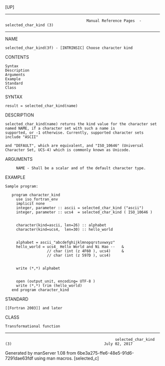 [UP]

-----------------------------------------------------------------------------------------------------------------------------------
                                         Manual Reference Pages  - selected_char_kind (3)
-----------------------------------------------------------------------------------------------------------------------------------
                                                                 
NAME

    selected_char_kind(3f) - [INTRINSIC] Choose character kind

CONTENTS

    Syntax
    Description
    Arguments
    Example
    Standard
    Class

SYNTAX

    result = selected_char_kind(name)

DESCRIPTION

    selected_char_kind(name) returns the kind value for the character set named NAME, if a character set with such a name is
    supported, or -1 otherwise. Currently, supported character sets include "ASCII"

    and "DEFAULT", which are equivalent, and "ISO_10646" (Universal Character Set, UCS-4) which is commonly known as Unicode.

ARGUMENTS

         NAME - Shall be a scalar and of the default character type.

EXAMPLE

    Sample program:

       program character_kind
         use iso_fortran_env
         implicit none
         integer, parameter :: ascii = selected_char_kind ("ascii")
         integer, parameter :: ucs4  = selected_char_kind ( ISO_10646 )


         character(kind=ascii, len=26) :: alphabet
         character(kind=ucs4,  len=30) :: hello_world


         alphabet = ascii_"abcdefghijklmnopqrstuvwxyz"
         hello_world = ucs4_ Hello World and Ni Hao --   &
                       // char (int (z 4F60 ), ucs4)     &
                       // char (int (z 597D ), ucs4)


         write (*,*) alphabet


         open (output_unit, encoding= UTF-8 )
         write (*,*) trim (hello_world)
       end program character_kind



STANDARD

    [[Fortran 2003]] and later

CLASS

    Transformational function

-----------------------------------------------------------------------------------------------------------------------------------

                                                      selected_char_kind (3)                                          July 02, 2017

Generated by manServer 1.08 from 6be3a275-ffe6-48e5-91d6-7291dae63fdf using man macros.
                                                           [selected_c]
